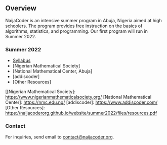## Overview


NaijaCoder is an intensive summer program in Abuja, Nigeria aimed at high schoolers. The program provides free instruction on the basics of algorithms, statistics, and programming. Our first program will run in Summer 2022.

### Summer 2022

* [Syllabus]
* [Nigerian Mathematical Society]
* [National Mathematical Center, Abuja]
* [addiscoder]
* [Other Resources]

[Syllabus]: https://naijacoderorg.github.io/website/summer2022/files/syllabus.pdf
[[Nigerian Mathematical Society]: https://www.nigerianmathematicalsociety.org/
[National Mathematical Center]: https://nmc.edu.ng/
[addiscoder]: https://www.addiscoder.com/
[Other Resources]: https://naijacoderorg.github.io/website/summer2022/files/resources.pdf

### Contact

For inquiries, send email to [contact@naijacoder.org](mailto:contact@naijacoder.org).

